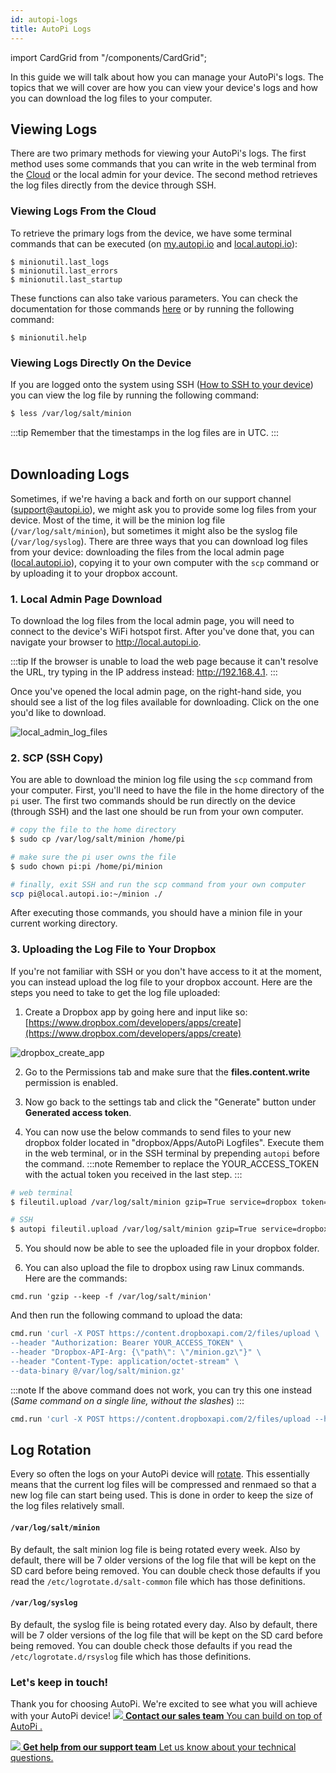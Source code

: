 ```yaml
---
id: autopi-logs
title: AutoPi Logs
---
```

import CardGrid from "/components/CardGrid";

In this guide we will talk about how you can manage your AutoPi's logs. The topics that we will
cover are how you can view your device's logs and how you can download the log files to your
computer.

## Viewing Logs

There are two primary methods for viewing your AutoPi's logs. The first method uses some commands
that you can write in the web terminal from the [Cloud](https://my.autopi.io) or the local admin
for your device. The second method retrieves the log files directly from the device through SSH.

### Viewing Logs From the Cloud

To retrieve the primary logs from the device, we have some terminal commands that can be executed
(on [my.autopi.io](https://my.autopi.io/) and [local.autopi.io](http://local.autopi.io/)):

```
$ minionutil.last_logs
$ minionutil.last_errors
$ minionutil.last_startup
```

These functions can also take various parameters. You can check the documentation for those commands
[here](/core/commands/minionutil.md) or by running the following command:

```
$ minionutil.help
```

### Viewing Logs Directly On the Device

If you are logged onto the system using SSH ([How to SSH to your device](how_to_ssh_to_your_device.mdx))
you can view the log file by running the following command:

```bash
$ less /var/log/salt/minion
```

:::tip
Remember that the timestamps in the log files are in UTC.
:::
<br>
</br>

## Downloading Logs

Sometimes, if we're having a back and forth on our support channel (support@autopi.io), we might
ask you to provide some log files from your device. Most of the time, it will be the minion log
file (`/var/log/salt/minion`), but sometimes it might also be the syslog file (`/var/log/syslog`).
There are three ways that you can download log files from your device: downloading the files
from the local admin page ([local.autopi.io](http://local.autopi.io)), copying it to your own computer with
the `scp` command or by uploading it to your dropbox account.

### 1. Local Admin Page Download

To download the log files from the local admin page, you will need to connect to the device's WiFi
hotspot first. After you've done that, you can navigate your browser to http://local.autopi.io.

:::tip
If the browser is unable to load the web page because it can't resolve the URL, try typing in the
IP address instead: http://192.168.4.1.
:::

Once you've opened the local admin page, on the right-hand side, you should see a list of the log
files available for downloading. Click on the one you'd like to download.

![local_admin_log_files](/img/getting_started/developer_guides/autopi_logs/local_admin_log_files.jpg)

### 2. SCP (SSH Copy)

You are able to download the minion log file using the `scp` command from your computer. First,
you'll need to have the file in the home directory of the `pi` user. The first two commands should
be run directly on the device (through SSH) and the last one should be run from your own computer.

```bash
# copy the file to the home directory
$ sudo cp /var/log/salt/minion /home/pi

# make sure the pi user owns the file
$ sudo chown pi:pi /home/pi/minion

# finally, exit SSH and run the scp command from your own computer
scp pi@local.autopi.io:~/minion ./
```

After executing those commands, you should have a minion file in your current working directory.

### 3. Uploading the Log File to Your Dropbox

If you're not familiar with SSH or you don't have access to it at the moment, you can instead
upload the log file to your dropbox account. Here are the steps you need to take to get the log
file uploaded:

1. Create a Dropbox app by going here and input like so:
  [https://www.dropbox.com/developers/apps/create](https://www.dropbox.com/developers/apps/create)

  ![dropbox_create_app](/img/getting_started/developer_guides/autopi_logs/dropbox_create_app.png) 

2. Go to the Permissions tab and make sure that the **files.content.write** permission is enabled.

3. Now go back to the settings tab and click the "Generate" button under **Generated access token**.

4. You can now use the below commands to send files to your new dropbox folder located in
"dropbox/Apps/AutoPi Logfiles". Execute them in the web terminal, or in the SSH terminal by
prepending `autopi` before the command.
:::note
Remember to replace the YOUR_ACCESS_TOKEN with the actual token you received in the last step.
:::

  ```bash
  # web terminal
  $ fileutil.upload /var/log/salt/minion gzip=True service=dropbox token=YOUR_ACCESS_TOKEN

  # SSH
  $ autopi fileutil.upload /var/log/salt/minion gzip=True service=dropbox token=YOUR_ACCESS_TOKEN
  ```

5. You should now be able to see the uploaded file in your dropbox folder.

6. You can also upload the file to dropbox using raw Linux commands. Here are the commands:

  ```
  cmd.run 'gzip --keep -f /var/log/salt/minion'
  ```

  And then run the following command to upload the data:

  ```bash
  cmd.run 'curl -X POST https://content.dropboxapi.com/2/files/upload \
  --header "Authorization: Bearer YOUR_ACCESS_TOKEN" \
  --header "Dropbox-API-Arg: {\"path\": \"/minion.gz\"}" \
  --header "Content-Type: application/octet-stream" \
  --data-binary @/var/log/salt/minion.gz'
  ```

  :::note
   If the above command does not work, you can try this one instead (*Same command on a
  single line, without the slashes*)
  :::

  ```bash
  cmd.run 'curl -X POST https://content.dropboxapi.com/2/files/upload --header "Authorization: Bearer YOUR_ACCESS_TOKEN" --header "Dropbox-API-Arg: {\"path\": \"/minion.gz\"}" --header "Content-Type: application/octet-stream" --data-binary @/var/log/salt/minion.gz'
  ```

## Log Rotation
Every so often the logs on your AutoPi device will [rotate](https://en.wikipedia.org/wiki/Log_rotation).
This essentially means that the current log files will be compressed and renmaed so that a new log
file can start being used. This is done in order to keep the size of the log files relatively small.

#### `/var/log/salt/minion`
By default, the salt minion log file is being rotated every week. Also by default, there will be 7
older versions of the log file that will be kept on the SD card before being removed. You can
double check those defaults if you read the `/etc/logrotate.d/salt-common` file which has those
definitions.

#### `/var/log/syslog`
By default, the syslog file is being rotated every day. Also by default, there will be 7 older
versions of the log file that will be kept on the SD card before being removed. You can double check
those defaults if you read the `/etc/logrotate.d/rsyslog` file which has those definitions.


### Let's keep in touch!
Thank you for choosing AutoPi. We're excited to see what you will achieve with your AutoPi device! 
<CardGrid home>
[![](/img/shared/favicon.ico) **Contact our sales team** You can build on top of AutoPi .](https://www.autopi.io/contact/)

[![](/img/shared/support_icon.png) **Get help from our support team** Let us know about your technical questions.](https://www.autopi.io/support/)

</CardGrid>